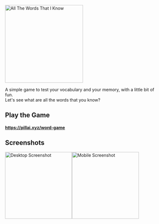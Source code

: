 <img src="https://github.com/AmruthPillai/All-The-Words-That-I-Know/blob/master/public/images/icons/icon-512x512.png" alt="All The Words That I Know" width="256" />

A simple game to test your vocabulary and your memory, with a little bit of fun.  
Let's see what are all the words that you know?

## Play the Game

#### https://pillai.xyz/word-game

## Screenshots

<div style="display: flex; align-items: center">
  <img src="https://i.imgur.com/dVHULbg.png" alt="Desktop Screenshot" height="220" />
  <img src="https://i.imgur.com/KlBw1f1.png" alt="Mobile Screenshot" height="220" />
</div>
